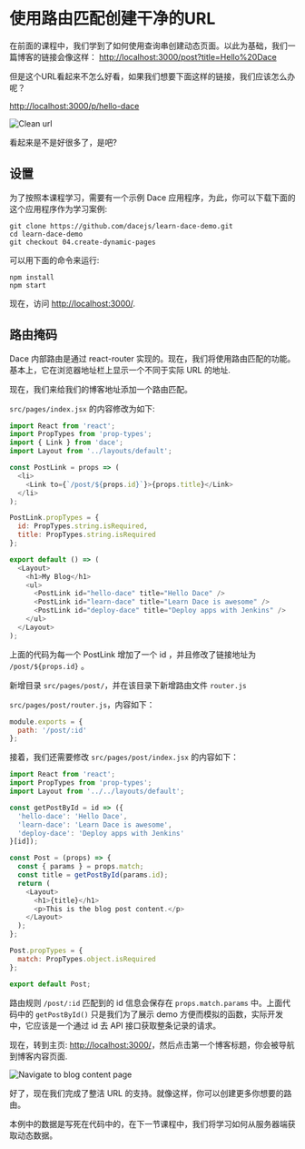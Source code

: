 # 使用路由匹配创建干净的URL

在前面的课程中，我们学到了如何使用查询串创建动态页面。以此为基础，我们一篇博客的链接会像这样： [http://localhost:3000/post?title=Hello%20Dace](http://localhost:3000/post?title=Hello%20Dace)

但是这个URL看起来不怎么好看，如果我们想要下面这样的链接，我们应该怎么办呢？

[http://localhost:3000/p/hello-dace](http://localhost:3000/p/hello-dace)

![Clean url](https://cloud.githubusercontent.com/assets/50838/24586820/b65be244-17c6-11e7-87fd-d6880152261e.png)

看起来是不是好很多了，是吧?

## 设置

为了按照本课程学习，需要有一个示例 Dace 应用程序，为此，你可以下载下面的这个应用程序作为学习案例:

```shell
git clone https://github.com/dacejs/learn-dace-demo.git
cd learn-dace-demo
git checkout 04.create-dynamic-pages
```

可以用下面的命令来运行:

```shell
npm install
npm start
```

现在，访问 [http://localhost:3000/](http://localhost:3000/).

## 路由掩码

Dace 内部路由是通过 react-router 实现的。现在，我们将使用路由匹配的功能。基本上，它在浏览器地址栏上显示一个不同于实际 URL 的地址.

现在，我们来给我们的博客地址添加一个路由匹配。

`src/pages/index.jsx` 的内容修改为如下:

```js
import React from 'react';
import PropTypes from 'prop-types';
import { Link } from 'dace';
import Layout from '../layouts/default';

const PostLink = props => (
  <li>
    <Link to={`/post/${props.id}`}>{props.title}</Link>
  </li>
);

PostLink.propTypes = {
  id: PropTypes.string.isRequired,
  title: PropTypes.string.isRequired
};

export default () => (
  <Layout>
    <h1>My Blog</h1>
    <ul>
      <PostLink id="hello-dace" title="Hello Dace" />
      <PostLink id="learn-dace" title="Learn Dace is awesome" />
      <PostLink id="deploy-dace" title="Deploy apps with Jenkins" />
    </ul>
  </Layout>
);
```

上面的代码为每一个 PostLink 增加了一个 id ，并且修改了链接地址为 `/post/${props.id}` 。

新增目录 `src/pages/post/`，并在该目录下新增路由文件 `router.js`

`src/pages/post/router.js`，内容如下：
```js
module.exports = {
  path: '/post/:id'
};
```

接着，我们还需要修改 `src/pages/post/index.jsx` 的内容如下：

```js
import React from 'react';
import PropTypes from 'prop-types';
import Layout from '../../layouts/default';

const getPostById = id => ({
  'hello-dace': 'Hello Dace',
  'learn-dace': 'Learn Dace is awesome',
  'deploy-dace': 'Deploy apps with Jenkins'
}[id]);

const Post = (props) => {
  const { params } = props.match;
  const title = getPostById(params.id);
  return (
    <Layout>
      <h1>{title}</h1>
      <p>This is the blog post content.</p>
    </Layout>
  );
};

Post.propTypes = {
  match: PropTypes.object.isRequired
};

export default Post;
```

路由规则 `/post/:id` 匹配到的 id 信息会保存在 `props.match.params` 中。上面代码中的 `getPostById()` 只是我们为了展示 demo 方便而模拟的函数，实际开发中，它应该是一个通过 id 去 API 接口获取整条记录的请求。

现在，转到主页: [http://localhost:3000/](http://localhost:3000/)，然后点击第一个博客标题，你会被导航到博客内容页面.

![Navigate to blog content page](https://cloud.githubusercontent.com/assets/50838/24586820/b65be244-17c6-11e7-87fd-d6880152261e.png)

好了，现在我们完成了整洁 URL 的支持。就像这样，你可以创建更多你想要的路由。

本例中的数据是写死在代码中的，在下一节课程中，我们将学习如何从服务器端获取动态数据。
